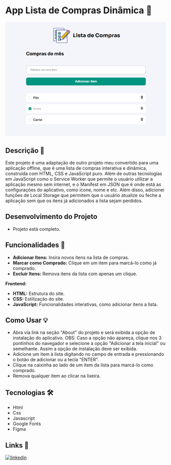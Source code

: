 # App Lista de Compras Dinâmica 🛒

![App Shopping List](https://github.com/Plcc18/app_shopping/blob/main/assets/app_list.png)




## Descrição 📎

Este projeto é uma adaptação de outro projeto meu convertido para uma aplicação offline, que é uma lista de compras interativa e dinâmica, construída com HTML, CSS e JavaScript puro. Além de outras tecnologias em JavaScript como o Service Worker que permite o usuário utilizar a aplicação mesmo sem internet, e o Manifest em JSON que é onde está as configurações do aplicativo, como ícone, nome e etc. Além disso, adicionei funções de Local Storage que permitem que o usuário atualize ou feche a aplicação sem que os itens já adicionados a lista sejam perdidos.

## Desenvolvimento do Projeto

- Projeto está completo.

## Funcionalidades 🛒
- **Adicionar Itens:** Insira novos itens na lista de compras.
- **Marcar como Comprado:** Clique em um item para marcá-lo como já comprado.
- **Excluir Itens:** Remova itens da lista com apenas um clique.

**Frontend:**
- **HTML:** Estrutura do site.
- **CSS:** Estilização do site.
- **JavaScript:** Funcionalidades interativas, como adicionar itens a lista.

## Como Usar 💡
- Abra via link na seção "About" do projeto e será exibida a opção de instalação do aplicativo.
  OBS: Caso a opção não apareça, clique nos 3 pontinhos do navegador e selecione a opção "Adicionar a tela inicial" ou semelhante. Assim a opção de instalação deve ser exibida.
- Adicione um item à lista digitando no campo de entrada e pressionando o botão de adicionar ou a tecla "ENTER".
- Clique na caixinha ao lado de um item da lista para marcá-lo como comprado.
- Remova qualquer item ao clicar na lixeira.

## Tecnologias 🛠️

- Html
- Css
- Javascript
- Google Fonts
- Figma

## Links 🔗 
[![linkedin](https://img.shields.io/badge/linkedin-0A66C2?style=for-the-badge&logo=linkedin&logoColor=white)](https://www.linkedin.com/in/pedro-lucas-54b9a0331/)
